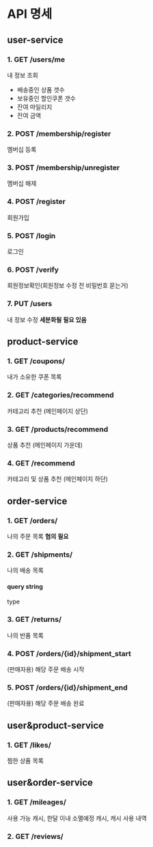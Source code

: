 # API 명세

## user-service

### 1. GET /users/me
내 정보 조회
- 배송중인 상품 갯수
- 보유중인 할인쿠폰 갯수
- 잔여 마일리지
- 잔여 금액

### 2. POST /membership/register
멤버십 등록

### 3. POST /membership/unregister
멤버십 해제

### 4. POST /register
회원가입

### 5. POST /login
로그인

### 6. POST /verify
회원정보확인(회원정보 수정 전 비밀번호 묻는거)

### 7. PUT /users
내 정보 수정 **세분화될 필요 있음**

## product-service

### 1. GET /coupons/
내가 소유한 쿠폰 목록

### 2. GET /categories/recommend
카테고리 추천 (메인페이지 상단)

### 3. GET /products/recommend
상품 추천 (메인페이지 가운데)

### 4. GET /recommend
카테고리 및 상품 추천 (메인페이지 하단)

## order-service

### 1. GET /orders/
나의 주문 목록 **협의 필요**

### 2. GET /shipments/
나의 배송 목록
#### query string
type

### 3. GET /returns/
나의 반품 목록

### 4. POST /orders/{id}/shipment_start
(판매자용) 해당 주문 배송 시작

### 5. POST /orders/{id}/shipment_end
(판매자용) 해당 주문 배송 완료

## user&product-service

### 1. GET /likes/
찜한 상품 목록

## user&order-service

### 1. GET /mileages/
사용 가능 캐시,
한달 이내 소멸예정 캐시,
캐시 사용 내역

### 2. GET /reviews/